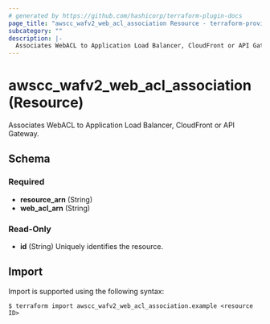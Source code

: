 ```yaml
---
# generated by https://github.com/hashicorp/terraform-plugin-docs
page_title: "awscc_wafv2_web_acl_association Resource - terraform-provider-awscc"
subcategory: ""
description: |-
  Associates WebACL to Application Load Balancer, CloudFront or API Gateway.
---
```


# awscc_wafv2_web_acl_association (Resource)

Associates WebACL to Application Load Balancer, CloudFront or API Gateway.



<!-- schema generated by tfplugindocs -->
## Schema

### Required

- **resource_arn** (String)
- **web_acl_arn** (String)

### Read-Only

- **id** (String) Uniquely identifies the resource.

## Import

Import is supported using the following syntax:

```shell
$ terraform import awscc_wafv2_web_acl_association.example <resource ID>
```
